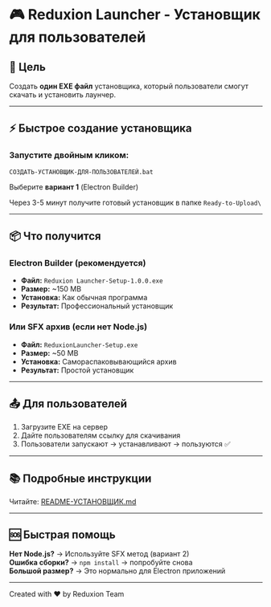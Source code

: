 # 🎮 Reduxion Launcher - Установщик для пользователей

## 🎯 Цель
Создать **один EXE файл** установщика, который пользователи смогут скачать и установить лаунчер.

---

## ⚡ Быстрое создание установщика

### Запустите двойным кликом:
```
СОЗДАТЬ-УСТАНОВЩИК-ДЛЯ-ПОЛЬЗОВАТЕЛЕЙ.bat
```

Выберите **вариант 1** (Electron Builder)

Через 3-5 минут получите готовый установщик в папке `Ready-to-Upload\`

---

## 📦 Что получится

### Electron Builder (рекомендуется)
- **Файл:** `Reduxion Launcher-Setup-1.0.0.exe`
- **Размер:** ~150 MB
- **Установка:** Как обычная программа
- **Результат:** Профессиональный установщик

### Или SFX архив (если нет Node.js)
- **Файл:** `ReduxionLauncher-Setup.exe`  
- **Размер:** ~50 MB
- **Установка:** Самораспаковывающийся архив
- **Результат:** Простой установщик

---

## 📤 Для пользователей

1. Загрузите EXE на сервер
2. Дайте пользователям ссылку для скачивания
3. Пользователи запускают → устанавливают → пользуются ✅

---

## 📚 Подробные инструкции

Читайте: [README-УСТАНОВЩИК.md](README-УСТАНОВЩИК.md)

---

## 🆘 Быстрая помощь

**Нет Node.js?** → Используйте SFX метод (вариант 2)  
**Ошибка сборки?** → `npm install` → попробуйте снова  
**Большой размер?** → Это нормально для Electron приложений

---

Created with ❤️ by Reduxion Team
